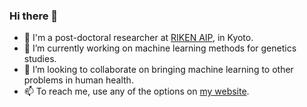 ### Hi there 👋

- 🔬 I'm a post-doctoral researcher at [RIKEN AIP](https://www.riken.jp/en/research/labs/aip/generic_tech/highdim_stat_model/), in Kyoto.
- 🔭 I’m currently working on machine learning methods for genetics studies.
- 👯 I’m looking to collaborate on bringing machine learning to other problems in human health.
- 📫 To reach me, use any of the options on [my website](http://hclimente.eu/).
